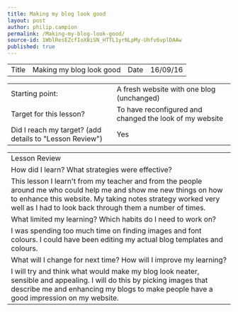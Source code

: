```yaml
---
title: Making my blog look good
layout: post
author: philip.campion
permalink: /Making-my-blog-look-good/
source-id: 1WblResEZcfIoXBiSN_HTTL1yrNLpMy-Uhfv6vplDAAw
published: true
---
```

<table>
  <tr>
    <td>Title</td>
    <td>Making my blog look good</td>
    <td>Date</td>
    <td>16/09/16</td>
  </tr>
</table>


<table>
  <tr>
    <td>Starting point:</td>
    <td>A fresh website with one blog (unchanged)</td>
  </tr>
  <tr>
    <td>Target for this lesson?</td>
    <td>To have reconfigured and changed the look of my website</td>
  </tr>
  <tr>
    <td>Did I reach my target? 
(add details to "Lesson Review")</td>
    <td> Yes</td>
  </tr>
</table>


<table>
  <tr>
    <td>Lesson Review</td>
  </tr>
  <tr>
    <td>How did I learn? What strategies were effective? </td>
  </tr>
  <tr>
    <td>This lesson I learn't from my teacher and from the people around me who could help me and show me new things on how to enhance this website. My taking notes strategy worked very well as I had to look back through them a number of times.</td>
  </tr>
  <tr>
    <td>What limited my learning? Which habits do I need to work on? </td>
  </tr>
  <tr>
    <td>I was spending too much time on finding images and font colours. I could have been editing my actual blog templates and colours.</td>
  </tr>
  <tr>
    <td>What will I change for next time? How will I improve my learning?</td>
  </tr>
  <tr>
    <td>I will try and think what would make my blog look neater, sensible and appealing. I will do this by  picking images that describe me and enhancing my blogs to make people have a good impression on my website.</td>
  </tr>
</table>



